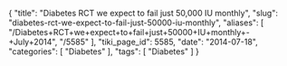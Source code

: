 {
    "title": "Diabetes RCT we expect to fail just 50,000 IU monthly",
    "slug": "diabetes-rct-we-expect-to-fail-just-50000-iu-monthly",
    "aliases": [
        "/Diabetes+RCT+we+expect+to+fail+just+50000+IU+monthly+-+July+2014",
        "/5585"
    ],
    "tiki_page_id": 5585,
    "date": "2014-07-18",
    "categories": [
        "Diabetes"
    ],
    "tags": [
        "Diabetes"
    ]
}